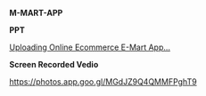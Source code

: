 **M-MART-APP**


**PPT**

[Uploading Online Ecommerce E-Mart App…]()



**Screen Recorded Vedio**

https://photos.app.goo.gl/MGdJZ9Q4QMMFPghT9
